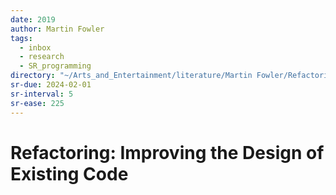 ```yaml
---
date: 2019
author: Martin Fowler
tags:
  - inbox
  - research
  - SR_programming
directory: "~/Arts_and_Entertainment/literature/Martin Fowler/Refactoring_ Improving the Design of Existing Code (1993)/"
sr-due: 2024-02-01
sr-interval: 5
sr-ease: 225
---
```


# Refactoring: Improving the Design of Existing Code

